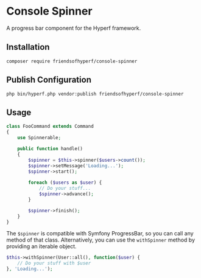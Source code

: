 # Console Spinner

A progress bar component for the Hyperf framework.

## Installation

```shell
composer require friendsofhyperf/console-spinner
```

## Publish Configuration

```shell
php bin/hyperf.php vendor:publish friendsofhyperf/console-spinner
```

## Usage

```php
class FooCommand extends Command
{
    use Spinnerable;

    public function handle()
    {
        $spinner = $this->spinner($users->count());
        $spinner->setMessage('Loading...');
        $spinner->start();
        
        foreach ($users as $user) {
            // Do your stuff...
            $spinner->advance();
        }

        $spinner->finish();
    }
}
```

The `$spinner` is compatible with Symfony ProgressBar, so you can call any method of that class. Alternatively, you can use the `withSpinner` method by providing an iterable object.

```php
$this->withSpinner(User::all(), function($user) {
    // Do your stuff with $user
}, 'Loading...');
```